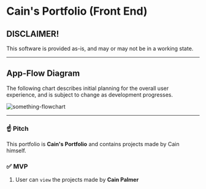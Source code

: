 # Cain's Portfolio (Front End)

## DISCLAIMER!

This software is provided as-is, and may or may not be in a working state.

--------------------------------------------------------------------------------

## App-Flow Diagram

The following chart describes initial planning for the overall user experience, and is subject to change as development progresses.

![something-flowchart](./references/something.png)

--------------------------------------------------------------------------------

### ☝️ **Pitch**

This portfolio is **Cain's Portfolio** and contains projects made by Cain himself.

### ✅ **MVP**

1. User can `view` the projects made by **Cain Palmer**

